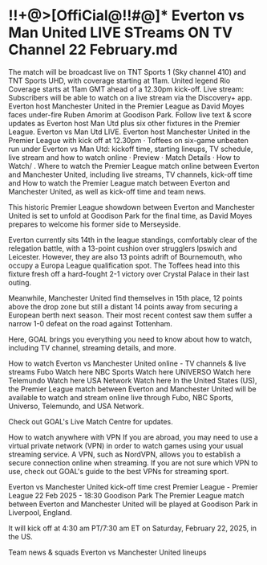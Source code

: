# !!+@>[OffiCial@!!#@]* Everton vs Man United LIVE STreams ON TV Channel 22 February.md
The match will be broadcast live on TNT Sports 1 (Sky channel 410) and TNT Sports UHD, with coverage starting at 11am. United legend Rio
Coverage starts at 11am GMT ahead of a 12.30pm kick-off. Live stream: Subscribers will be able to watch on a live stream via the Discovery+ app.
Everton host Manchester United in the Premier League as David Moyes faces under-fire Ruben Amorim at Goodison Park.
Follow live text & score updates as Everton host Man Utd plus six other fixtures in the Premier League.
Everton vs Man Utd LIVE. Everton host Manchester United in the Premier League with kick off at 12.30pm · Toffees on six-game unbeaten run under
Everton vs Man Utd: kickoff time, starting lineups, TV schedule, live stream and how to watch online · Preview · Match Details · How to Watch/ .
Where to watch the Premier League match online between Everton and Manchester United, including live streams, TV channels, kick-off time and
How to watch the Premier League match between Everton and Manchester United, as well as kick-off time and team news.

This historic Premier League showdown between Everton and Manchester United is set to unfold at Goodison Park for the final time, as David Moyes prepares to welcome his former side to Merseyside.

Everton currently sits 14th in the league standings, comfortably clear of the relegation battle, with a 13-point cushion over strugglers Ipswich and Leicester. However, they are also 13 points adrift of Bournemouth, who occupy a Europa League qualification spot. The Toffees head into this fixture fresh off a hard-fought 2-1 victory over Crystal Palace in their last outing.

Meanwhile, Manchester United find themselves in 15th place, 12 points above the drop zone but still a distant 14 points away from securing a European berth next season. Their most recent contest saw them suffer a narrow 1-0 defeat on the road against Tottenham.

Here, GOAL brings you everything you need to know about how to watch, including TV channel, streaming details, and more.

How to watch Everton vs Manchester United online - TV channels & live streams
	Fubo	Watch here
	NBC Sports	Watch here
	UNIVERSO	Watch here
	Telemundo	Watch here
	USA Network	Watch here
In the United States (US), the Premier League match between Everton and Manchester United will be available to watch and stream online live through Fubo, NBC Sports, Universo, Telemundo, and USA Network.

Check out GOAL's Live Match Centre for updates.

How to watch anywhere with VPN
If you are abroad, you may need to use a virtual private network (VPN) in order to watch games using your usual streaming service. A VPN, such as NordVPN, allows you to establish a secure connection online when streaming. If you are not sure which VPN to use, check out GOAL's guide to the best VPNs for streaming sport.

Everton vs Manchester United kick-off time
crest
Premier League - Premier League
22 Feb 2025 - 18:30
Goodison Park
The Premier League match between Everton and Manchester United will be played at Goodison Park in Liverpool, England.

It will kick off at 4:30 am PT/7:30 am ET on Saturday, February 22, 2025, in the US.

Team news & squads
Everton vs Manchester United lineups
